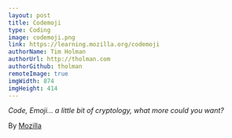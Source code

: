 ```yaml
---
layout: post
title: Codemoji
type: Coding
image: codemoji.png
link: https://learning.mozilla.org/codemoji
authorName: Tim Holman
authorUrl: http://tholman.com
authorGithub: tholman
remoteImage: true
imgWidth: 874
imgHeight: 414
---
```


_Code, Emoji... a little bit of cryptology, what more could you want?_

By [Mozilla](https://mozilla.org)
